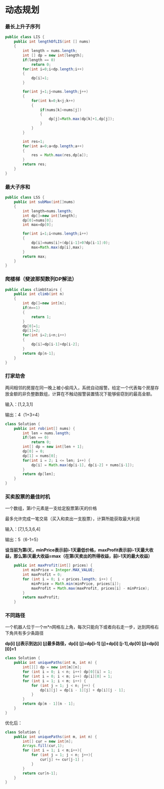 # 动态规划

### 最长上升子序列

```java
public class LIS {
    public int lengthOfLIS(int [] nums)
    {
        int length = nums.length;
        int [] dp = new int[length];
        if(length == 0)
            return 0;
        for(int i=0;i<dp.length;i++)
        {
            dp[i]=1;
        }

        for(int j=1;j<nums.length;j++)
        {
            for(int k=0;k<j;k++)
            {
                if(nums[k]<nums[j])
                {
                    dp[j]=Math.max(dp[k]+1,dp[j]);
                }
            }
        }

        int res=1;
        for(int a=0;a<dp.length;a++)
        {
            res = Math.max(res,dp[a]);
        }
        return res;
    }
}
```



### 最大子序和

```java
public class LSS {
    public int subMax(int[]nums)
    {
        int length=nums.length;
        int dp[]=new int[length];
        dp[0]=nums[0];
        int max=dp[0];

        for(int i=1;i<nums.length;i++)
        {
            dp[i]=nums[i]+(dp[i-1]>0?dp[i-1]:0);
            max=Math.max(dp[i],max);
        }
        return max;
    }
}
```



### 爬楼梯（斐波那契数列DP解法）

```java
public class climbStairs {
    public int climb(int n)
    {
        int dp[]=new int[n];
        if(n==1)
        {
            return 1;
        }
        dp[0]=1;
        dp[1]=2;
        for(int i=2;i<n;i++)
        {
            dp[i]=dp[i-1]+dp[i-2];
        }
        return dp[n-1];
    }
}
```



### 打家劫舍

两间相邻的房屋在同一晚上被小偷闯入，系统自动报警。给定一个代表每个房屋存放金额的非负整数数组，计算在不触动报警装置情况下能够偷窃到的最高金额。

输入：[1,2,3,1]

输出：4（1+3=4）

```java
class Solution {
    public int rob(int[] nums) {
        int len = nums.length;
        if(len == 0)
            return 0;
        int[] dp = new int[len + 1];
        dp[0] = 0;
        dp[1] = nums[0];
        for(int i = 2; i <= len; i++) {
            dp[i] = Math.max(dp[i-1], dp[i-2] + nums[i-1]);
        }
        return dp[len];
    }
}
```



### 买卖股票的最佳时机

一个数组，第i个元素是一支给定股票第i天的价格

最多允许完成一笔交易（买入和卖出一支股票），计算所能获取最大利润

输入：[7,1,5,3,6,4]

输出：5（6-1=5）

**设当前为第i天，minPrice表示前i-1天最低价格，maxProfit表示前i-1天最大收益，那么第i天最大收益=max（在第i天卖出的所得收益，前i-1天的最大收益）**

```java
    public int maxProfit(int[] prices) {
        int minPrice = Integer.MAX_VALUE;
        int maxProfit = 0;
        for (int i = 0; i < prices.length; i++) {
            minPrice = Math.min(minPrice, prices[i]);
            maxProfit = Math.max(maxProfit, prices[i] - minPrice);
        }
        return maxProfit;
    }
```



### 不同路径

一个机器人位于一个m*n网格左上角，每次只能向下或者向右走一步，达到网格右下角共有多少条路径

**dp[i] [j]表示到达[i] [j]最多路径，dp[i] [j]=dp[i-1] [j]+dp[i] [j-1],dp[0] [j]=dp[i] [0]=1**

```java
class Solution {
    public int uniquePaths(int m, int n) {
        int[][] dp = new int[m][n];
        for (int i = 0; i < n; i++) dp[0][i] = 1;
        for (int i = 0; i < m; i++) dp[i][0] = 1;
        for (int i = 1; i < m; i++) {
            for (int j = 1; j < n; j++) {
                dp[i][j] = dp[i - 1][j] + dp[i][j - 1];
            }
        }
        return dp[m - 1][n - 1];  
    }
}
```

优化后：

```java
class Solution {
    public int uniquePaths(int m, int n) {
        int[] cur = new int[n];
        Arrays.fill(cur,1);
        for (int i = 1; i < m;i++){
            for (int j = 1; j < n; j++){
                cur[j] += cur[j-1] ;
            }
        }
        return cur[n-1];
    }
}
```





